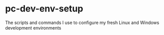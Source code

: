 # pc-dev-env-setup
The scripts and commands I use to configure my fresh Linux and Windows development environments
